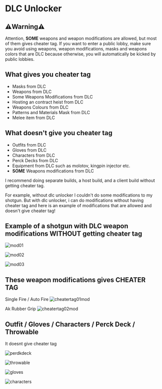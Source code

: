 # DLC Unlocker

## ⚠️Warning⚠️

Attention, **SOME** weapons and weapon modifications are allowed, but most of them gives cheater tag. If you want to enter a public lobby, make sure you avoid using weapons, weapon modifications, masks and weapons colors that are DLC because otherwise, you will automatically be kicked by public lobbies.

## What gives you cheater tag
 - Masks from DLC
 - Weapons from DLC
 - Some Weapons Modifications from DLC
 - Hosting an contract heist from DLC
 - Weapons Colours from DLC
 - Patterns and Materials Mask from DLC
 - Melee item from DLC

## What doesn't give you cheater tag
 - Outfits from DLC
 - Gloves from DLC
 - Characters from DLC
 - Perck Decks from DLC
 - Equipment from DLC such as molotov, kingpin injector etc.
 - **SOME** Weapons modifications from DLC

 I recommend doing separate builds, a host build, and a client build without getting cheater tag.

 For example, without dlc unlocker I couldn't do some modifications to my shotgun. But with dlc unlocker, i can do modifications without having cheater tag and here is an example of modifications that are allowed and doesn't give cheater tag!

 ## Example of a shotgun with DLC weapon modifications WITHOUT getting cheater tag

![mod01](https://raw.githubusercontent.com/8fn/DLC-Unlocker-PD2/master/docs/img/mod01.png)

![mod02](https://raw.githubusercontent.com/8fn/DLC-Unlocker-PD2/master/docs/img/mod02.png)

![mod03](https://raw.githubusercontent.com/8fn/DLC-Unlocker-PD2/master/docs/img/mod03.png)

## These weapon modifications gives CHEATER TAG

Single Fire / Auto Fire
![cheatertag01mod](https://raw.githubusercontent.com/8fn/DLC-Unlocker-PD2/master/docs/img/cheatertag01.png)

Ak Rubber Grip
![cheatertag02mod](https://raw.githubusercontent.com/8fn/DLC-Unlocker-PD2/master/docs/img/cheatertag02.png)

## Outfit / Gloves / Characters / Perck Deck / Throwable

It doesnt give cheater tag

![perdkdeck](https://raw.githubusercontent.com/8fn/DLC-Unlocker-PD2/master/docs/img/perkdeck.png)

![throwable](https://raw.githubusercontent.com/8fn/DLC-Unlocker-PD2/master/docs/img/throwable.png)

![gloves](https://raw.githubusercontent.com/8fn/DLC-Unlocker-PD2/master/docs/img/gloves.png)

![characters](https://raw.githubusercontent.com/8fn/DLC-Unlocker-PD2/master/docs/img/characters.png)